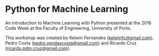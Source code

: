 # Python for Machine Learning

An introduction to Machine Learning with Python presented at the 2016 Code Week
at the Faculty of Engineering, University of Porto.

This workshop was created by Kelwin Fernandes (kelwinfc@gmail.com),
Pedro Costa (pedro.vendascosta@gmail.com) and Ricardo Cruz
(ricardo.pdm.cruz@gmail.com).
